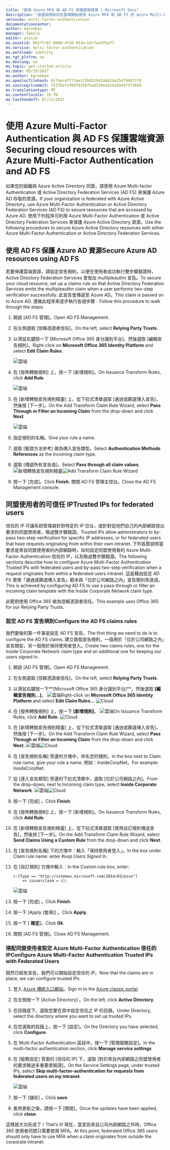 ```yaml
---
title: "使用 Azure MFA 與 AD FS 保護雲端資源 | Microsoft Docs"
description: "這是說明如何在雲端開始使用 Azure MFA 和 AD FS 的 Azure Multi-Factor Authentication 頁面。"
services: multi-factor-authentication
documentationcenter: 
author: kgremban
manager: femila
editor: yossib
ms.assetid: 0927fc67-8090-4fdd-913a-b3cfed3fbe77
ms.service: multi-factor-authentication
ms.workload: identity
ms.tgt_pltfrm: na
ms.devlang: na
ms.topic: get-started-article
ms.date: 05/29/2017
ms.author: kgremban
ms.openlocfilehash: 6cf4ec4f777ea1f2b852945ab82da2547946f378
ms.sourcegitcommit: f537befafb079256fba0529ee554c034d73f36b0
ms.translationtype: MT
ms.contentlocale: zh-TW
ms.lasthandoff: 07/11/2017
---
```

# <a name="securing-cloud-resources-with-azure-multi-factor-authentication-and-ad-fs"></a><span data-ttu-id="324fa-103">使用 Azure Multi-Factor Authentication 與 AD FS 保護雲端資源</span><span class="sxs-lookup"><span data-stu-id="324fa-103">Securing cloud resources with Azure Multi-Factor Authentication and AD FS</span></span>
<span data-ttu-id="324fa-104">如果您的組織與 Azure Active Directory 同盟，請使用 Azure Multi-factor Authentication 或 Active Directory Federation Services (AD FS) 來保護 Azure AD 存取的資源。</span><span class="sxs-lookup"><span data-stu-id="324fa-104">If your organization is federated with Azure Active Directory, use Azure Multi-Factor Authentication or Active Directory Federation Services (AD FS) to secure resources that are accessed by Azure AD.</span></span> <span data-ttu-id="324fa-105">使用下列程序可利用 Azure Multi-Factor Authentication 或 Active Directory Federation Services 來保護 Azure Active Directory 資源。</span><span class="sxs-lookup"><span data-stu-id="324fa-105">Use the following procedures to secure Azure Active Directory resources with either Azure Multi-Factor Authentication or Active Directory Federation Services.</span></span>

## <a name="secure-azure-ad-resources-using-ad-fs"></a><span data-ttu-id="324fa-106">使用 AD FS 保護 Azure AD 資源</span><span class="sxs-lookup"><span data-stu-id="324fa-106">Secure Azure AD resources using AD FS</span></span>
<span data-ttu-id="324fa-107">若要保護雲端資源，請設定宣告規則，以便在使用者成功執行雙步驟驗證時，Active Directory Federation Services 會發出 multipleauthn 宣告。</span><span class="sxs-lookup"><span data-stu-id="324fa-107">To secure your cloud resource, set up a claims rule so that Active Directory Federation Services emits the multipleauthn claim when a user performs two-step verification successfully.</span></span> <span data-ttu-id="324fa-108">此宣告會傳遞至 Azure AD。</span><span class="sxs-lookup"><span data-stu-id="324fa-108">This claim is passed on to Azure AD.</span></span> <span data-ttu-id="324fa-109">遵循此程序來逐步執行各個步驟︰</span><span class="sxs-lookup"><span data-stu-id="324fa-109">Follow this procedure to walk through the steps:</span></span>


1. <span data-ttu-id="324fa-110">開啟 [AD FS 管理]。</span><span class="sxs-lookup"><span data-stu-id="324fa-110">Open AD FS Management.</span></span>
2. <span data-ttu-id="324fa-111">在左側選取 [信賴憑證者信任]。</span><span class="sxs-lookup"><span data-stu-id="324fa-111">On the left, select **Relying Party Trusts**.</span></span>
3. <span data-ttu-id="324fa-112">以滑鼠右鍵按一下 [Microsoft Office 365 身分識別平台]，然後選取 [編輯宣告規則]。</span><span class="sxs-lookup"><span data-stu-id="324fa-112">Right-click on **Microsoft Office 365 Identity Platform** and select **Edit Claim Rules**.</span></span>

   ![雲端](./media/multi-factor-authentication-get-started-adfs-cloud/trustedip1.png)

4. <span data-ttu-id="324fa-114">在 [發佈轉換規則] 上，按一下 [新增規則]。</span><span class="sxs-lookup"><span data-stu-id="324fa-114">On Issuance Transform Rules, click **Add Rule**.</span></span>

   ![雲端](./media/multi-factor-authentication-get-started-adfs-cloud/trustedip2.png)

5. <span data-ttu-id="324fa-116">在 [新增轉換宣告規則精靈] 上，從下拉式清單選取 [通過或篩選傳入宣告]，然後按 [下一步]。</span><span class="sxs-lookup"><span data-stu-id="324fa-116">On the Add Transform Claim Rule Wizard, select **Pass Through or Filter an Incoming Claim** from the drop-down and click **Next**.</span></span>

   ![雲端](./media/multi-factor-authentication-get-started-adfs-cloud/trustedip3.png)

6. <span data-ttu-id="324fa-118">指定規則的名稱。</span><span class="sxs-lookup"><span data-stu-id="324fa-118">Give your rule a name.</span></span> 
7. <span data-ttu-id="324fa-119">選取 [驗證方法參考] 做為傳入宣告類型。</span><span class="sxs-lookup"><span data-stu-id="324fa-119">Select **Authentication Methods References** as the Incoming claim type.</span></span>
8. <span data-ttu-id="324fa-120">選取 [傳遞所有宣告值]。</span><span class="sxs-lookup"><span data-stu-id="324fa-120">Select **Pass through all claim values**.</span></span>
    <span data-ttu-id="324fa-121">![新增轉換宣告規則精靈](./media/multi-factor-authentication-get-started-adfs-cloud/configurewizard.png)</span><span class="sxs-lookup"><span data-stu-id="324fa-121">![Add Transform Claim Rule Wizard](./media/multi-factor-authentication-get-started-adfs-cloud/configurewizard.png)</span></span>
9. <span data-ttu-id="324fa-122">按一下 [完成]。</span><span class="sxs-lookup"><span data-stu-id="324fa-122">Click **Finish**.</span></span> <span data-ttu-id="324fa-123">關閉 AD FS 管理主控台。</span><span class="sxs-lookup"><span data-stu-id="324fa-123">Close the AD FS Management console.</span></span>

## <a name="trusted-ips-for-federated-users"></a><span data-ttu-id="324fa-124">同盟使用者的可信任 IP</span><span class="sxs-lookup"><span data-stu-id="324fa-124">Trusted IPs for federated users</span></span>
<span data-ttu-id="324fa-125">信任的 IP 可讓系統管理員針對特定的 IP 位址，或針對從他們自己的內部網路發出要求的同盟使用者，略過雙步驟驗證。</span><span class="sxs-lookup"><span data-stu-id="324fa-125">Trusted IPs allow administrators to by-pass two-step verification for specific IP addresses, or for federated users that have requests originating from within their own intranet.</span></span> <span data-ttu-id="324fa-126">下列各節說明當要求是來自同盟使用者的內部網路時，如何設定同盟使用者的 Azure Multi-Factor Authentication 信任的 IP，以及略過雙步驟驗證。</span><span class="sxs-lookup"><span data-stu-id="324fa-126">The following sections describe how to configure Azure Multi-Factor Authentication Trusted IPs with federated users and by-pass two-step verification when a request originates from within a federated users intranet.</span></span> <span data-ttu-id="324fa-127">這是藉由設定 AD FS 使用「通過或篩選傳入宣告」範本與「位於公司網路之內」宣告類別來達成。</span><span class="sxs-lookup"><span data-stu-id="324fa-127">This is achieved by configuring AD FS to use a pass-through or filter an incoming claim template with the Inside Corporate Network claim type.</span></span>

<span data-ttu-id="324fa-128">此範例使用 Office 365 做為信賴憑證者信任。</span><span class="sxs-lookup"><span data-stu-id="324fa-128">This example uses Office 365 for our Relying Party Trusts.</span></span>

### <a name="configure-the-ad-fs-claims-rules"></a><span data-ttu-id="324fa-129">設定 AD FS 宣告規則</span><span class="sxs-lookup"><span data-stu-id="324fa-129">Configure the AD FS claims rules</span></span>
<span data-ttu-id="324fa-130">我們要做的第一件事是設定 AD FS 宣告。</span><span class="sxs-lookup"><span data-stu-id="324fa-130">The first thing we need to do is to configure the AD FS claims.</span></span> <span data-ttu-id="324fa-131">建立兩個宣告規則，一個用於「位於公司網路之內」宣告類型，另一個用於保持使用者登入。</span><span class="sxs-lookup"><span data-stu-id="324fa-131">Create two claims rules, one for the Inside Corporate Network claim type and an additional one for keeping our users signed in.</span></span>

1. <span data-ttu-id="324fa-132">開啟 [AD FS 管理]。</span><span class="sxs-lookup"><span data-stu-id="324fa-132">Open AD FS Management.</span></span>
2. <span data-ttu-id="324fa-133">在左側選取 [信賴憑證者信任]。</span><span class="sxs-lookup"><span data-stu-id="324fa-133">On the left, select **Relying Party Trusts**.</span></span>
3. <span data-ttu-id="324fa-134">以滑鼠右鍵按一下**[Microsoft Office 365 身分識別平台]**，然後選取 **[編輯宣告規則...]**。
   ![雲端](./media/multi-factor-authentication-get-started-adfs-cloud/trustedip1.png)</span><span class="sxs-lookup"><span data-stu-id="324fa-134">Right-click on **Microsoft Office 365 Identity Platform** and select **Edit Claim Rules…**
![Cloud](./media/multi-factor-authentication-get-started-adfs-cloud/trustedip1.png)</span></span>
4. <span data-ttu-id="324fa-135">在 [發佈轉換規則] 上，按一下 **[新增規則]**。
   ![雲端](./media/multi-factor-authentication-get-started-adfs-cloud/trustedip2.png)</span><span class="sxs-lookup"><span data-stu-id="324fa-135">On Issuance Transform Rules, click **Add Rule.**
![Cloud](./media/multi-factor-authentication-get-started-adfs-cloud/trustedip2.png)</span></span>
5. <span data-ttu-id="324fa-136">在 [新增轉換宣告規則精靈] 上，從下拉式清單選取 [通過或篩選傳入宣告]，然後按 [下一步]。</span><span class="sxs-lookup"><span data-stu-id="324fa-136">On the Add Transform Claim Rule Wizard, select **Pass Through or Filter an Incoming Claim** from the drop-down and click **Next**.</span></span>
   <span data-ttu-id="324fa-137">![雲端](./media/multi-factor-authentication-get-started-adfs-cloud/trustedip3.png)</span><span class="sxs-lookup"><span data-stu-id="324fa-137">![Cloud](./media/multi-factor-authentication-get-started-adfs-cloud/trustedip3.png)</span></span>
6. <span data-ttu-id="324fa-138">在 [宣告規則名稱] 旁邊的方塊中，命名您的規則。</span><span class="sxs-lookup"><span data-stu-id="324fa-138">In the box next to Claim rule name, give your rule a name.</span></span> <span data-ttu-id="324fa-139">例如：InsideCorpNet。</span><span class="sxs-lookup"><span data-stu-id="324fa-139">For example: InsideCorpNet.</span></span>
7. <span data-ttu-id="324fa-140">從 [連入宣告類型] 旁邊的下拉式清單中，選取 [位於公司網路之內]。</span><span class="sxs-lookup"><span data-stu-id="324fa-140">From the drop-down, next to Incoming claim type, select **Inside Corporate Network**.</span></span>
   <span data-ttu-id="324fa-141">![雲端](./media/multi-factor-authentication-get-started-adfs-cloud/trustedip4.png)</span><span class="sxs-lookup"><span data-stu-id="324fa-141">![Cloud](./media/multi-factor-authentication-get-started-adfs-cloud/trustedip4.png)</span></span>
8. <span data-ttu-id="324fa-142">按一下 [完成] 。</span><span class="sxs-lookup"><span data-stu-id="324fa-142">Click **Finish**.</span></span>
9. <span data-ttu-id="324fa-143">在 [發佈轉換規則] 上，按一下 [新增規則]。</span><span class="sxs-lookup"><span data-stu-id="324fa-143">On Issuance Transform Rules, click **Add Rule**.</span></span>
10. <span data-ttu-id="324fa-144">在 [新增轉換宣告規則精靈] 上，從下拉式清單選取 [使用自訂規則傳送宣告]，然後按 [下一步]。</span><span class="sxs-lookup"><span data-stu-id="324fa-144">On the Add Transform Claim Rule Wizard, select **Send Claims Using a Custom Rule** from the drop-down and click **Next**.</span></span>
11. <span data-ttu-id="324fa-145">在 [宣告規則名稱] 下的方塊中：輸入「保持使用者登入」。</span><span class="sxs-lookup"><span data-stu-id="324fa-145">In the box under Claim rule name: enter *Keep Users Signed In*.</span></span>
12. <span data-ttu-id="324fa-146">在 [自訂規則] 方塊中輸入：</span><span class="sxs-lookup"><span data-stu-id="324fa-146">In the Custom rule box, enter:</span></span>

        c:[Type == "http://schemas.microsoft.com/2014/03/psso"]
            => issue(claim = c);
    ![雲端](./media/multi-factor-authentication-get-started-adfs-cloud/trustedip5.png)
13. <span data-ttu-id="324fa-148">按一下 [完成] 。</span><span class="sxs-lookup"><span data-stu-id="324fa-148">Click **Finish**.</span></span>
14. <span data-ttu-id="324fa-149">按一下 [Apply (套用)] 。</span><span class="sxs-lookup"><span data-stu-id="324fa-149">Click **Apply**.</span></span>
15. <span data-ttu-id="324fa-150">按一下 [ **確定**]。</span><span class="sxs-lookup"><span data-stu-id="324fa-150">Click **Ok**.</span></span>
16. <span data-ttu-id="324fa-151">關閉 [AD FS 管理]。</span><span class="sxs-lookup"><span data-stu-id="324fa-151">Close AD FS Management.</span></span>

### <a name="configure-azure-multi-factor-authentication-trusted-ips-with-federated-users"></a><span data-ttu-id="324fa-152">搭配同盟使用者設定 Azure Multi-Factor Authentication 信任的 IP</span><span class="sxs-lookup"><span data-stu-id="324fa-152">Configure Azure Multi-Factor Authentication Trusted IPs with Federated Users</span></span>
<span data-ttu-id="324fa-153">既然已經有宣告，我們可以開始設定信任的 IP。</span><span class="sxs-lookup"><span data-stu-id="324fa-153">Now that the claims are in place, we can configure trusted IPs.</span></span>

1. <span data-ttu-id="324fa-154">登入 [Azure 傳統入口網站](https://manage.windowsazure.com)。</span><span class="sxs-lookup"><span data-stu-id="324fa-154">Sign in to the [Azure classic portal](https://manage.windowsazure.com).</span></span>
2. <span data-ttu-id="324fa-155">在左側按一下 [Active Directory] 。</span><span class="sxs-lookup"><span data-stu-id="324fa-155">On the left, click **Active Directory**.</span></span>
3. <span data-ttu-id="324fa-156">在目錄底下，選取您要在其中設定信任之 IP 的目錄。</span><span class="sxs-lookup"><span data-stu-id="324fa-156">Under Directory, select the directory where you want to set up trusted IPs.</span></span>
4. <span data-ttu-id="324fa-157">在您選取的目錄上，按一下 [設定]。</span><span class="sxs-lookup"><span data-stu-id="324fa-157">On the Directory you have selected, click **Configure**.</span></span>
5. <span data-ttu-id="324fa-158">在 Multi-Factor Authentication 區段中，按一下 [管理服務設定]。</span><span class="sxs-lookup"><span data-stu-id="324fa-158">In the multi-factor authentication section, click **Manage service settings**.</span></span>
6. <span data-ttu-id="324fa-159">在 [服務設定] 頁面的 [信任的 IP] 下，選取 [對於來自內部網路之同盟使用者的要求略過多重要素驗證]。</span><span class="sxs-lookup"><span data-stu-id="324fa-159">On the Service Settings page, under trusted IPs, select **Skip multi-factor-authentication for requests from federated users on my intranet**.</span></span>  

   ![雲端](./media/multi-factor-authentication-get-started-adfs-cloud/trustedip6.png)
   
7. <span data-ttu-id="324fa-161">按一下 [儲存] 。</span><span class="sxs-lookup"><span data-stu-id="324fa-161">Click **save**.</span></span>
8. <span data-ttu-id="324fa-162">套用更新之後，請按一下 [關閉]。</span><span class="sxs-lookup"><span data-stu-id="324fa-162">Once the updates have been applied, click **close**.</span></span>

<span data-ttu-id="324fa-163">這樣就大功告成了！</span><span class="sxs-lookup"><span data-stu-id="324fa-163">That’s it!</span></span> <span data-ttu-id="324fa-164">現在，當宣告來自公司內部網路之外時，Office 365 使用者同盟只需要使用 MFA。</span><span class="sxs-lookup"><span data-stu-id="324fa-164">At this point, federated Office 365 users should only have to use MFA when a claim originates from outside the corporate intranet.</span></span>
